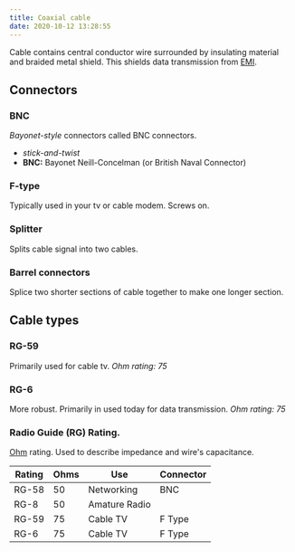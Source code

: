 ```yaml
---
title: Coaxial cable
date: 2020-10-12 13:28:55
---
```


Cable contains central conductor wire surrounded by insulating material and
braided metal shield. This shields data transmission from [EMI](2020-10-12--13-31-39Z--emi.md).

## Connectors

### BNC

*Bayonet-style* connectors called BNC connectors.

* *stick-and-twist*
* **BNC:** Bayonet Neill-Concelman (or British Naval Connector)

### F-type

Typically used in your tv or cable modem.
Screws on.

### Splitter

Splits cable signal into two cables.

### Barrel connectors

Splice two shorter sections of cable together to make one longer section.

## Cable types

### RG-59

Primarily used for cable tv.
*Ohm rating: 75*

### RG-6

More robust. Primarily in used today for data transmission.
*Ohm rating: 75*

### Radio Guide (RG) Rating.

[Ohm](2020-10-12--13-42-34Z--ohm.md) rating. Used to describe impedance and wire's capacitance.

| **Rating** | **Ohms** | **Use**       | **Connector** |
|------------|----------|---------------|---------------|
| RG-58      | 50       | Networking    | BNC           |
| RG-8       | 50       | Amature Radio |               |
| RG-59      | 75       | Cable TV      | F Type        |
| RG-6       | 75       | Cable TV      | F Type        |
